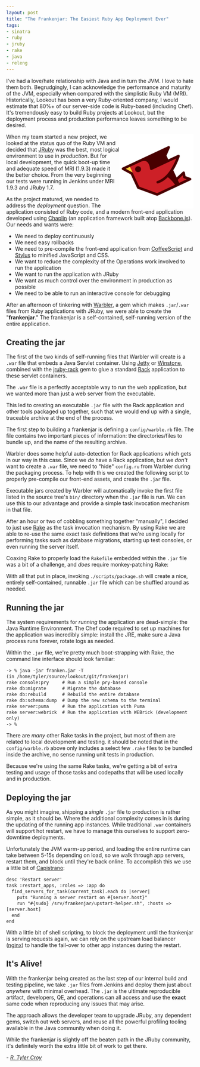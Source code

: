 ```yaml
---
layout: post
title: "The Frankenjar: The Easiest Ruby App Deployment Ever"
tags:
- sinatra
- ruby
- jruby
- rake
- java
- releng
---
```


I've had a love/hate relationship with Java and in turn the JVM. I love to hate
them both. Begrudgingly, I can acknowledge the performance and maturity of the
JVM, especially when compared with the simplistic Ruby VM (MRI). Historically,
Lookout has been a very Ruby-oriented company, I would estimate that 80%+ of
our server-side code is Ruby-based (including Chef). It's tremendously easy to
build Ruby projects at Lookout, but the deployment process and production
performance leaves something to be desired.

<img src="/images/jruby_large.png" title="JRuby!" width="200" align="right"/>

When my team started a new project, we looked at the status quo of the Ruby VM
and decided that [JRuby](http://www.jruby.org) was the best, most logical
environment to use in *production*. But for local development, the quick
boot-up time and adequate speed of MRI (1.9.3) made it the better choice. From
the very beginning our tests were running in Jenkins under MRI 1.9.3 and JRuby 1.7.

As the project matured, we needed to address the *deployment* question. The
application consisted of Ruby code, and a modern front-end application
developed using [Chaplin](https://github.com/chaplinjs/chaplin) (an application
framework built atop [Backbone.js](http://backbonejs.org/)). Our needs and
wants were:

 * We need to deploy continuously
 * We need easy rollbacks
 * We need to pre-compile the front-end application from
   [CoffeeScript](http://coffeescript.org/) and
   [Stylus](http://learnboost.github.io/stylus/) to minified JavaScript and CSS.
 * We want to reduce the complexity of the Operations work involved to run the
   application
 * We want to run the application with JRuby
 * We want as much control over the environment in production as possible
 * We need to be able to run an interactive console for debugging


After an afternoon of tinkering with
[Warbler](https://github.com/jruby/warbler#readme), a gem which makes `.jar`/`.war`
files from Ruby applications with JRuby, we were able to create the
"**frankenjar**." The frankenjar is a self-contained, self-running version of
the entire application.


## Creating the jar

The first of the two kinds of self-running files that Warbler will create is a
`.war` file that embeds a Java Servlet container. Using [Jetty](http://www.eclipse.org/jetty/) or
[Winstone](http://winstone.sourceforge.net/), combined with the
[jruby-rack](https://github.com/jruby/jruby-rack) gem to glue a standard
[Rack](https://github.com/rack/rack) application to these servlet containers.

The `.war` file is a perfectly acceptable way to run the web application, but
we wanted more than just a web server from the executable.

This led to creating an executable `.jar` file with the Rack application and
other tools packaged up together, such that we would end up with a single,
traceable archive at the end of the process.


The first step to building a frankenjar is defining a `config/warble.rb` file.
The file contains two important pieces of information: the directories/files to
bundle up, and the name of the resulting archive.

<script src="https://gist.github.com/rtyler/6208038.js?file=warble.rb" type="text/javascript">
</script>

Warbler does some helpful auto-detection for Rack applications which gets in
our way in this case. Since we *do* have a Rack application, but we *don't*
want to create a `.war` file, we need to "hide" `config.ru` from Warbler during
the packaging process. To help with this we created the following script to
properly pre-compile our front-end assets, and create the `.jar` file.

<script src="https://gist.github.com/rtyler/6208038.js?file=package.sh" type="text/javascript">
</script>


Executable jars created by Warbler will automatically invoke the first file
listed in the source tree's `bin/` directory when the `.jar` file is run. We
can use this to our advantage and provide a simple task invocation mechanism in
that file.

After an hour or two of cobbling something together "manually", I decided to
just use [Rake](http://rake.rubyforge.org/) as the task invocation mechanism.
By using Rake we are able to re-use the same exact task definitions that we're
using locally for performing tasks such as database migrations, starting up
test consoles, or even running the server itself.

Coaxing Rake to properly load the `Rakefile` embedded within the `.jar` file
was a bit of a challenge, and *does* require monkey-patching Rake:

<script src="https://gist.github.com/rtyler/6208038.js?file=franken.rb" type="text/javascript">
</script>


With all that put in place, invoking `./scripts/package.sh` will create a nice,
entirely self-contained, runnable `.jar` file which can be shuffled around as
needed.


## Running the jar

The system requirements for *running* the application are dead-simple: the Java
Runtime Environment. The Chef code required to set up machines for the
application was incredibly simple: install the JRE, make sure a Java process
runs forever, rotate logs as needed.

Within the `.jar` file, we're pretty much boot-strapping with Rake, the command
line interface should look familiar:

    -> % java -jar franken.jar -T
    (in /home/tyler/source/lookout/git/frankenjar)
    rake console:pry     # Run a simple pry-based console
    rake db:migrate      # Migrate the database
    rake db:rebuild      # Rebuild the entire database
    rake db:schema:dump  # Dump the new schema to the terminal
    rake server:puma     # Run the application with Puma
    rake server:webrick  # Run the application with WEBrick (development only)
    -> %

There are *many* other Rake tasks in the project, but most of them are related
to local development and testing. it should be noted that in the
`config/warble.rb` above only includes a select few `.rake` files to be bundled
inside the archive, no sense running unit tests in production.

Because we're using the same Rake tasks, we're getting a bit of extra testing
and usage of those tasks and codepaths that will be used locally and in
production.


## Deploying the jar


As you might imagine, shipping a *single* `.jar` file to production is rather
simple, as it should be. Where the additional complexity comes in is during the
updating of the running app instances. While traditional `.war` containers will
support hot restart, we have to manage this ourselves to support
zero-downtime deployments.

Unfortunately the JVM warm-up period, and loading
the entire runtime can take between 5-15s depending on load, so we walk through
app servers, restart them, and block until they're back online. To accomplish
this we use a little bit of [Capistrano](http://www.capistranorb.com/):

    desc 'Restart server'
    task :restart_apps, :roles => :app do
      find_servers_for_task(current_task).each do |server|
        puts "Running a server restart on #{server.host}"
        run "#{sudo} /srv/frankenjar/upstart-helper.sh", :hosts => [server.host]
      end
    end

With a little bit of shell scripting, to block the deployment until the
frankenjar is serving requests again, we can rely on the upstream load balancer
([nginx](http://nginx.org/)) to handle the fail-over to other app instances
during the restart.

<script src="https://gist.github.com/rtyler/6208038.js?file=upstart-helper.sh" type="text/javascript">
</script>


## It's Alive!

With the frankenjar being created as the last step of our internal build and
testing pipeline, we take `.jar` files from Jenkins and deploy them just about
*anywhere* with minimal overhead. The `.jar` is the ultimate reproducible
artifact, developers, QE, and operations can all access and use the **exact**
same code when reproducing any issues that may arise.

The approach allows the developer team to upgrade JRuby, any dependent gems,
switch out web servers, and reuse all the powerful profiling tooling available
in the Java community when doing it.

While the frankenjar is slightly off the beaten path in the JRuby community, it's
definitely worth the extra little bit of work to get there.



*- [R. Tyler Croy](https://github.com/rtyler)*
